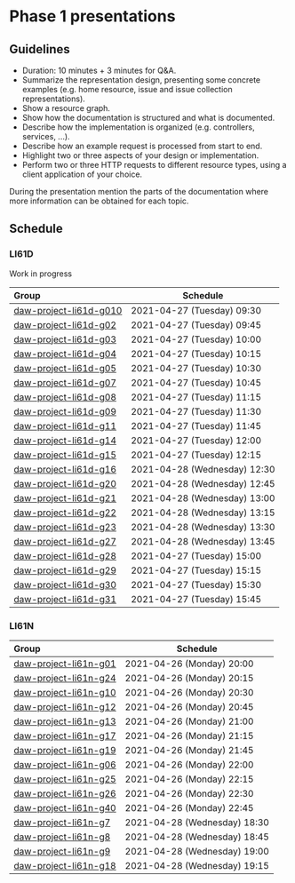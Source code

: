# Phase 1 presentations

## Guidelines

- Duration: 10 minutes + 3 minutes for Q&A.
- Summarize the representation design, presenting some concrete examples (e.g. home resource, issue and issue collection representations).
- Show a resource graph.
- Show how the documentation is structured and what is documented.
- Describe how the implementation is organized (e.g. controllers, services, ...).
- Describe how an example request is processed from start to end.
- Highlight two or three aspects of your design or implementation.
- Perform two or three HTTP requests to different resource types, using a client application of your choice.

During the presentation mention the parts of the documentation where more information can be obtained for each topic.

## Schedule

### LI61D

Work in progress

| Group                                                                             | Schedule
:-----------------------------------------------------------------------------------|-----------------
| [daw-project-li61d-g010](https://github.com/isel-leic-daw/daw-project-li61d-g010) | 2021-04-27 (Tuesday) 09:30
| [daw-project-li61d-g02](https://github.com/isel-leic-daw/daw-project-li61d-g02)   | 2021-04-27 (Tuesday) 09:45
| [daw-project-li61d-g03](https://github.com/isel-leic-daw/daw-project-li61d-g03)   | 2021-04-27 (Tuesday) 10:00
| [daw-project-li61d-g04](https://github.com/isel-leic-daw/daw-project-li61d-g04)   | 2021-04-27 (Tuesday) 10:15
| [daw-project-li61d-g05](https://github.com/isel-leic-daw/daw-project-li61d-g05)   | 2021-04-27 (Tuesday) 10:30
| [daw-project-li61d-g07](https://github.com/isel-leic-daw/daw-project-li61d-g07)   | 2021-04-27 (Tuesday) 10:45
| [daw-project-li61d-g08](https://github.com/isel-leic-daw/daw-project-li61d-g08)   | 2021-04-27 (Tuesday) 11:15
| [daw-project-li61d-g09](https://github.com/isel-leic-daw/daw-project-li61d-g09)   | 2021-04-27 (Tuesday) 11:30
| [daw-project-li61d-g11](https://github.com/isel-leic-daw/daw-project-li61d-g11)   | 2021-04-27 (Tuesday) 11:45
| [daw-project-li61d-g14](https://github.com/isel-leic-daw/daw-project-li61d-g14)   | 2021-04-27 (Tuesday) 12:00
| [daw-project-li61d-g15](https://github.com/isel-leic-daw/daw-project-li61d-g15)   | 2021-04-27 (Tuesday) 12:15
| [daw-project-li61d-g16](https://github.com/isel-leic-daw/daw-project-li61d-g16)   | 2021-04-28 (Wednesday) 12:30
| [daw-project-li61d-g20](https://github.com/isel-leic-daw/daw-project-li61d-g20)   | 2021-04-28 (Wednesday) 12:45
| [daw-project-li61d-g21](https://github.com/isel-leic-daw/daw-project-li61d-g21)   | 2021-04-28 (Wednesday) 13:00
| [daw-project-li61d-g22](https://github.com/isel-leic-daw/daw-project-li61d-g22)   | 2021-04-28 (Wednesday) 13:15
| [daw-project-li61d-g23](https://github.com/isel-leic-daw/daw-project-li61d-g23)   | 2021-04-28 (Wednesday) 13:30
| [daw-project-li61d-g27](https://github.com/isel-leic-daw/daw-project-li61d-g27)   | 2021-04-28 (Wednesday) 13:45
| [daw-project-li61d-g28](https://github.com/isel-leic-daw/daw-project-li61d-g28)   | 2021-04-27 (Tuesday) 15:00
| [daw-project-li61d-g29](https://github.com/isel-leic-daw/daw-project-li61d-g29)   | 2021-04-27 (Tuesday) 15:15
| [daw-project-li61d-g30](https://github.com/isel-leic-daw/daw-project-li61d-g30)   | 2021-04-27 (Tuesday) 15:30
| [daw-project-li61d-g31](https://github.com/isel-leic-daw/daw-project-li61d-g31)   | 2021-04-27 (Tuesday) 15:45


### LI61N

| Group                                                                             | Schedule
:-----------------------------------------------------------------------------------|-----------------
| [daw-project-li61n-g01](https://github.com/isel-leic-daw/daw-project-li61n-g01)   | 2021-04-26 (Monday) 20:00
| [daw-project-li61n-g24](https://github.com/isel-leic-daw/daw-project-li61d-g24)   | 2021-04-26 (Monday) 20:15
| [daw-project-li61n-g10](https://github.com/isel-leic-daw/daw-project-li61d-g10)   | 2021-04-26 (Monday) 20:30
| [daw-project-li61n-g12](https://github.com/isel-leic-daw/daw-project-li61d-g12)   | 2021-04-26 (Monday) 20:45
| [daw-project-li61n-g13](https://github.com/isel-leic-daw/daw-project-li61d-g13)   | 2021-04-26 (Monday) 21:00
| [daw-project-li61n-g17](https://github.com/isel-leic-daw/daw-project-li61d-g17)   | 2021-04-26 (Monday) 21:15
| [daw-project-li61n-g19](https://github.com/isel-leic-daw/daw-project-li61d-g19)   | 2021-04-26 (Monday) 21:45
| [daw-project-li61n-g06](https://github.com/isel-leic-daw/daw-project-li61n-g06)   | 2021-04-26 (Monday) 22:00
| [daw-project-li61n-g25](https://github.com/isel-leic-daw/daw-project-li61d-g25)   | 2021-04-26 (Monday) 22:15
| [daw-project-li61n-g26](https://github.com/isel-leic-daw/daw-project-li61d-g26)   | 2021-04-26 (Monday) 22:30
| [daw-project-li61n-g40](https://github.com/isel-leic-daw/daw-project-li61d-g40)   | 2021-04-26 (Monday) 22:45
| [daw-project-li61n-g7](https://github.com/isel-leic-daw/daw-project-li61d-g7)     | 2021-04-28 (Wednesday) 18:30
| [daw-project-li61n-g8](https://github.com/isel-leic-daw/daw-project-li61d-g8)     | 2021-04-28 (Wednesday) 18:45
| [daw-project-li61n-g9](https://github.com/isel-leic-daw/daw-project-li61d-g9)     | 2021-04-28 (Wednesday) 19:00
| [daw-project-li61n-g18](https://github.com/isel-leic-daw/daw-project-li61d-g18)   | 2021-04-28 (Wednesday) 19:15


